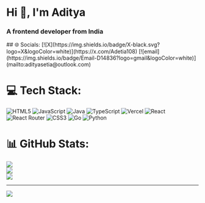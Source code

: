 

<h1>Hi 👋, I'm Aditya</h1>
<h3>A frontend developer from India</h3>
## 🌐 Socials:
[![X](https://img.shields.io/badge/X-black.svg?logo=X&logoColor=white)](https://x.com/Adetia108) [![email](https://img.shields.io/badge/Email-D14836?logo=gmail&logoColor=white)](mailto:adityasetia@outlook.com) 

# 💻 Tech Stack:
![HTML5](https://img.shields.io/badge/html5-%23E34F26.svg?style=flat&logo=html5&logoColor=white) ![JavaScript](https://img.shields.io/badge/javascript-%23323330.svg?style=flat&logo=javascript&logoColor=%23F7DF1E) ![Java](https://img.shields.io/badge/java-%23ED8B00.svg?style=flat&logo=openjdk&logoColor=white) ![TypeScript](https://img.shields.io/badge/typescript-%23007ACC.svg?style=flat&logo=typescript&logoColor=white) ![Vercel](https://img.shields.io/badge/vercel-%23000000.svg?style=flat&logo=vercel&logoColor=white) ![React](https://img.shields.io/badge/react-%2320232a.svg?style=flat&logo=react&logoColor=%2361DAFB) ![React Router](https://img.shields.io/badge/React_Router-CA4245?style=flat&logo=react-router&logoColor=white) ![CSS3](https://img.shields.io/badge/css3-%231572B6.svg?style=flat&logo=css3&logoColor=white) ![Go](https://img.shields.io/badge/go-%2300ADD8.svg?style=flat&logo=go&logoColor=white) ![Python](https://img.shields.io/badge/python-3670A0?style=flat&logo=python&logoColor=ffdd54)
# 📊 GitHub Stats:
![](https://github-readme-stats.vercel.app/api?username=Adityasetiaa&theme=dark&hide_border=false&include_all_commits=false&count_private=false)<br/>
![](https://nirzak-streak-stats.vercel.app/?user=Adityasetiaa&theme=dark&hide_border=false)<br/>
![](https://github-readme-stats.vercel.app/api/top-langs/?username=Adityasetiaa&theme=dark&hide_border=false&include_all_commits=false&count_private=false&layout=compact)

---
[![](https://visitcount.itsvg.in/api?id=Adityasetiaa&icon=0&color=0)](https://visitcount.itsvg.in)

<!-- Proudly created with GPRM ( https://gprm.itsvg.in ) -->

